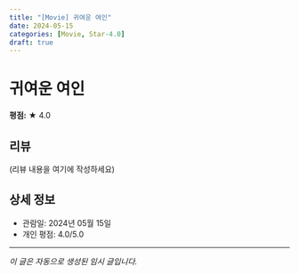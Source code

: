 ```yaml
---
title: "[Movie] 귀여운 여인"
date: 2024-05-15
categories: [Movie, Star-4.0]
draft: true
---
```


# 귀여운 여인

**평점:** ★ 4.0

## 리뷰

(리뷰 내용을 여기에 작성하세요)

## 상세 정보

- 관람일: 2024년 05월 15일
- 개인 평점: 4.0/5.0

---

*이 글은 자동으로 생성된 임시 글입니다.*
